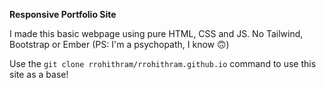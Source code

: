 **Responsive Portfolio Site**

I made this basic webpage using pure HTML, CSS and JS.
No Tailwind, Bootstrap or Ember
(PS: I'm a psychopath, I know 🙃)

Use the
```git clone rrohithram/rrohithram.github.io```
command to use this site as a base!
